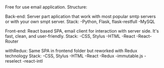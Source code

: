 Free for use email application. Structure:

Back-end: Server part aplication that work with most popular smtp servers or with your own smpt server. Stack: -Python, Flask, flask-restfull -MySQL

Front-end: React based SPA, email client for interaction with server side. It's fast, clean, and user-friendly. Stack: -CSS, Stylus -HTML -React -React-Router

withRedux: Same SPA in frontend folder but reworked with Redux technology Stack: -CSS, Stylus -HTML -React -Redux -immutable.js -reselect -react-intl